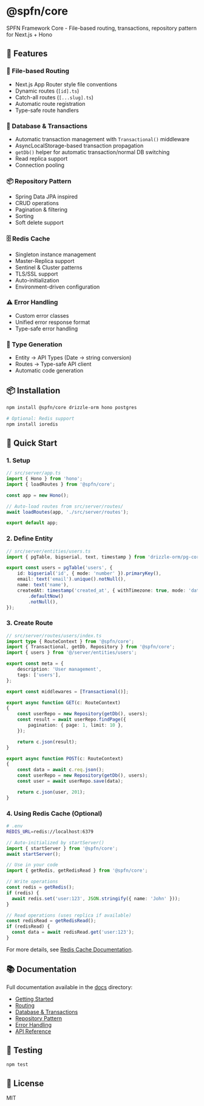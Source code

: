 # @spfn/core

SPFN Framework Core - File-based routing, transactions, repository pattern for Next.js + Hono

## 🎯 Features

### 📁 File-based Routing
- Next.js App Router style file conventions
- Dynamic routes (`[id].ts`)
- Catch-all routes (`[...slug].ts`)
- Automatic route registration
- Type-safe route handlers

### 💾 Database & Transactions
- Automatic transaction management with `Transactional()` middleware
- AsyncLocalStorage-based transaction propagation
- `getDb()` helper for automatic transaction/normal DB switching
- Read replica support
- Connection pooling

### 📦 Repository Pattern
- Spring Data JPA inspired
- CRUD operations
- Pagination & filtering
- Sorting
- Soft delete support

### 🗄️ Redis Cache
- Singleton instance management
- Master-Replica support
- Sentinel & Cluster patterns
- TLS/SSL support
- Auto-initialization
- Environment-driven configuration

### ⚠️ Error Handling
- Custom error classes
- Unified error response format
- Type-safe error handling

### 🔄 Type Generation
- Entity → API Types (Date → string conversion)
- Routes → Type-safe API client
- Automatic code generation

## 📦 Installation

```bash
npm install @spfn/core drizzle-orm hono postgres

# Optional: Redis support
npm install ioredis
```

## 🚀 Quick Start

### 1. Setup

```typescript
// src/server/app.ts
import { Hono } from 'hono';
import { loadRoutes } from '@spfn/core';

const app = new Hono();

// Auto-load routes from src/server/routes/
await loadRoutes(app, './src/server/routes');

export default app;
```

### 2. Define Entity

```typescript
// src/server/entities/users.ts
import { pgTable, bigserial, text, timestamp } from 'drizzle-orm/pg-core';

export const users = pgTable('users', {
    id: bigserial('id', { mode: 'number' }).primaryKey(),
    email: text('email').unique().notNull(),
    name: text('name'),
    createdAt: timestamp('created_at', { withTimezone: true, mode: 'date' })
        .defaultNow()
        .notNull(),
});
```

### 3. Create Route

```typescript
// src/server/routes/users/index.ts
import type { RouteContext } from '@spfn/core';
import { Transactional, getDb, Repository } from '@spfn/core';
import { users } from '@/server/entities/users';

export const meta = {
    description: 'User management',
    tags: ['users'],
};

export const middlewares = [Transactional()];

export async function GET(c: RouteContext)
{
    const userRepo = new Repository(getDb(), users);
    const result = await userRepo.findPage({
        pagination: { page: 1, limit: 10 },
    });

    return c.json(result);
}

export async function POST(c: RouteContext)
{
    const data = await c.req.json();
    const userRepo = new Repository(getDb(), users);
    const user = await userRepo.save(data);

    return c.json(user, 201);
}
```

### 4. Using Redis Cache (Optional)

```bash
# .env
REDIS_URL=redis://localhost:6379
```

```typescript
// Auto-initialized by startServer()
import { startServer } from '@spfn/core';
await startServer();

// Use in your code
import { getRedis, getRedisRead } from '@spfn/core';

// Write operations
const redis = getRedis();
if (redis) {
  await redis.set('user:123', JSON.stringify({ name: 'John' }));
}

// Read operations (uses replica if available)
const redisRead = getRedisRead();
if (redisRead) {
  const data = await redisRead.get('user:123');
}
```

For more details, see [Redis Cache Documentation](./src/cache/README.md).

## 📚 Documentation

Full documentation available in the [docs](./docs/) directory:

- [Getting Started](./docs/guides/getting-started.md)
- [Routing](./docs/guides/routing.md)
- [Database & Transactions](./docs/guides/database.md)
- [Repository Pattern](./docs/guides/repository.md)
- [Error Handling](./docs/guides/error-handling.md)
- [API Reference](./docs/api/README.md)

## 🧪 Testing

```bash
npm test
```

## 📄 License

MIT
